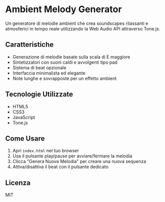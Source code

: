 # Ambient Melody Generator

Un generatore di melodie ambient che crea soundscapes rilassanti e atmosferici in tempo reale utilizzando la Web Audio API attraverso Tone.js.

## Caratteristiche

- Generazione di melodie basate sulla scala di E maggiore
- Sintetizzatori con suoni caldi e avvolgenti tipo pad
- Sistema di beat opzionale
- Interfaccia minimalista ed elegante
- Note lunghe e sovrapposte per un effetto ambient

## Tecnologie Utilizzate

- HTML5
- CSS3
- JavaScript
- Tone.js

## Come Usare

1. Apri `index.html` nel tuo browser
2. Usa il pulsante play/pause per avviare/fermare la melodia
3. Clicca "Genera Nuova Melodia" per creare una nuova sequenza
4. Attiva/disattiva il beat con il pulsante dedicato

## Licenza

MIT
